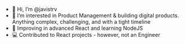 - 👋 Hi, I’m @javistrv
- 👀 I’m interested in Product Management & building digital products. Anything complex, challenging, and with a tight timeline
- 🌱 Improving in advanced React and learning NodeJS
- 💻 Contributed to React projects - however, not an Engineer

<!---
javistrv/javistrv is a ✨ special ✨ repository because its `README.md` (this file) appears on your GitHub profile.
You can click the Preview link to take a look at your changes.
--->
